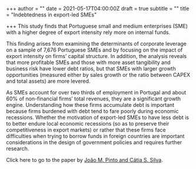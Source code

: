 +++
author = ""
date = 2021-05-17T04:00:00Z
draft = true
subtitle = ""
title = "Indebtedness in export-led SMEs"

+++
This study finds that Portuguese small and medium enterprises (SME) with a higher degree of export intensity rely more on internal funds.

This finding arises from examining the determinants of corporate leverage on a sample of 7,676 Portuguese SMEs and by focusing on the impact of export intensity on firms’ capital structure. In addition, the analysis reveals that more profitable SMEs and those with more asset tangibility and business risk have lower debt ratios, but that SMEs with larger growth opportunities (measured either by sales growth or the ratio between CAPEX and total assets) are more levered.

As SMEs account for over two thirds of employment in Portugal and about 60% of non-financial firms’ total revenues, they are a significant growth engine. Understanding how these firms accumulate debt is important because firms burdened with debt tend to fare poorly during economic recessions. Whether the motivation of export-led SMEs to have less debt is to better endure local economic recessions (so as to preserve their competitiveness in export markets) or rather that these firms  face difficulties when trying to borrow funds in foreign countries are important considerations in the design of government policies and requires further research.

Click here to go to the paper by [João M. Pinto and Cátia S. Silva](https://www.sciencedirect.com/science/article/pii/S1544612319302739?casa_token=Q99wKcVQi6kAAAAA:GHbp4iGG5XG-W6X_ZdhqnVaWd18GEs0CWCwkz4zD9IH5KGSy5M05dYx31jh2hLDHz3bUbrSa).